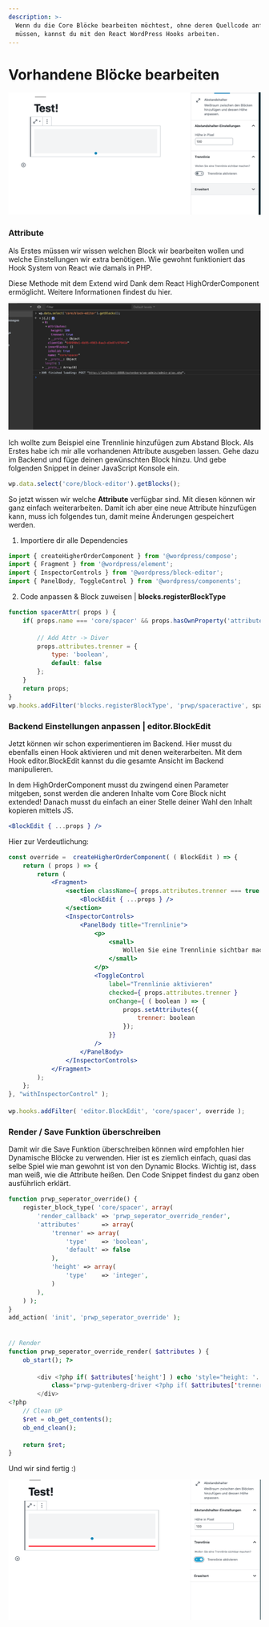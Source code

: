 ```yaml
---
description: >-
  Wenn du die Core Blöcke bearbeiten möchtest, ohne deren Quellcode anfassen zu
  müssen, kannst du mit den React WordPress Hooks arbeiten.
---
```


# Vorhandene Blöcke bearbeiten

![](../.gitbook/assets/bildschirmfoto-2019-09-10-um-15.25.23.png)

### Attribute

Als Erstes müssen wir wissen welchen Block wir bearbeiten wollen und welche Einstellungen wir extra benötigen. Wie gewohnt funktioniert das Hook System von React wie damals in PHP. 

Diese Methode mit dem Extend wird Dank dem React HighOrderComponent ermöglicht. Weitere Informationen findest du hier.   

![](../.gitbook/assets/bildschirmfoto-2019-09-10-um-15.33.01.png)

Ich wollte zum Beispiel eine Trennlinie hinzufügen zum Abstand Block. Als Erstes habe ich mir alle vorhandenen Attribute ausgeben lassen. Gehe dazu im Backend und füge deinen gewünschten Block hinzu. Und gebe folgenden Snippet in deiner JavaScript Konsole ein. 

```javascript
wp.data.select('core/block-editor').getBlocks();
```

So jetzt wissen wir welche **Attribute** verfügbar sind. Mit diesen können wir ganz einfach weiterarbeiten. Damit ich aber eine neue Attribute hinzufügen kann, muss ich folgendes tun, damit meine Änderungen gespeichert werden. 

1. Importiere dir alle Dependencies  

```jsx
import { createHigherOrderComponent } from '@wordpress/compose';
import { Fragment } from '@wordpress/element';
import { InspectorControls } from '@wordpress/block-editor';
import { PanelBody, ToggleControl } from '@wordpress/components';
```

  2. Code anpassen & Block zuweisen \| **blocks.registerBlockType**

```jsx
function spacerAttr( props ) {
    if( props.name === 'core/spacer' && props.hasOwnProperty('attributes') ){
    
        // Add Attr -> Diver 
        props.attributes.trenner = {
            type: 'boolean',
            default: false
        };
    }
    return props;
} 
wp.hooks.addFilter('blocks.registerBlockType', 'prwp/spaceractive', spacerAttr );
```

### Backend Einstellungen anpassen \| editor.BlockEdit 

Jetzt können wir schon experimentieren im Backend. Hier musst du ebenfalls einen Hook aktivieren und mit denen weiterarbeiten. Mit dem Hook editor.BlockEdit kannst du die gesamte Ansicht im Backend manipulieren. 

In dem HighOrderComponent musst du zwingend einen Parameter mitgeben, sonst werden die anderen Inhalte vom Core Block nicht extended! Danach musst du einfach an einer Stelle deiner Wahl den Inhalt kopieren mittels JS. 

```jsx
<BlockEdit { ...props } />
```

Hier zur Verdeutlichung: 

```jsx
const override =  createHigherOrderComponent( ( BlockEdit ) => {
    return ( props ) => {
        return (
            <Fragment>
                <section className={ props.attributes.trenner === true ? 'prwp-gutenberg-trenner--open' : 'prwp-gutenberg-trenner' }>
                    <BlockEdit { ...props } />
                </section>
                <InspectorControls>
                    <PanelBody title="Trennlinie">
                        <p>
                            <small>
                                Wollen Sie eine Trennlinie sichtbar machen?
                            </small>
                        </p>
                        <ToggleControl
                            label="Trennlinie aktivieren"
                            checked={ props.attributes.trenner }
                            onChange={ ( boolean ) => {
                                props.setAttributes({
                                    trenner: boolean
                                }); 
                            }}
                        />
                    </PanelBody>
                </InspectorControls>
            </Fragment>
        );
    };
}, "withInspectorControl" );
 
wp.hooks.addFilter( 'editor.BlockEdit', 'core/spacer', override );
```

### Render / Save Funktion überschreiben

Damit wir die Save Funktion überschreiben können wird empfohlen hier Dynamische Blöcke zu verwenden.  Hier ist es ziemlich einfach, quasi das selbe Spiel wie man gewohnt ist von den Dynamic Blocks. Wichtig ist, dass man weiß, wie die Attribute heißen. Den Code Snippet findest du ganz oben  ausführlich erklärt. 

```php
function prwp_seperator_override() {
	register_block_type( 'core/spacer', array(
        'render_callback' => 'prwp_seperator_override_render',
        'attributes'      => array(
            'trenner' => array(
                'type'    => 'boolean', 
                'default' => false
            ), 
            'height' => array(
                'type'    => 'integer', 
            )
        ), 
	) );
}
add_action( 'init', 'prwp_seperator_override' );


// Render 
function prwp_seperator_override_render( $attributes ) {
    ob_start(); ?> 

        <div <?php if( $attributes['height'] ) echo 'style="height: '. $attributes['height'] .'px " ' ?>
            class="prwp-gutenberg-driver <?php if( $attributes['trenner'] ) echo 'prwp-gutenberg-trenner--open' ?>">
        </div>
<?php  
    // Clean UP 
    $ret = ob_get_contents();
    ob_end_clean();

    return $ret;
} 
```

Und wir sind fertig :\) 

![](../.gitbook/assets/bildschirmfoto-2019-09-10-um-15.25.28.png)

